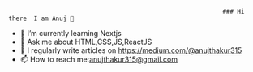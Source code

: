                                                                ### Hi there  I am Anuj 👋


- 🌱 I’m currently learning Nextjs
- 💬 Ask me about HTML,CSS,JS,ReactJS
- 📝 I regularly write articles on https://medium.com/@anujthakur315
- 📫 How to reach me:anujthakur315@gmail.com

